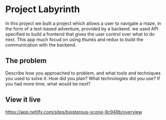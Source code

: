 # Project Labyrinth

In this project we built a project which allows a user to navigate a maze, in the form of a text-based adventure, provided by a backend.
we used API specified to build a frontend that gives the user control over what to do next.
This app much focud on using thunks and redux to build the communication with the backend.

## The problem

Describe how you approached to problem, and what tools and techniques you used to solve it. How did you plan? What technologies did you use? If you had more time, what would be next?

## View it live

https://app.netlify.com/sites/boisterous-scone-9c949b/overview